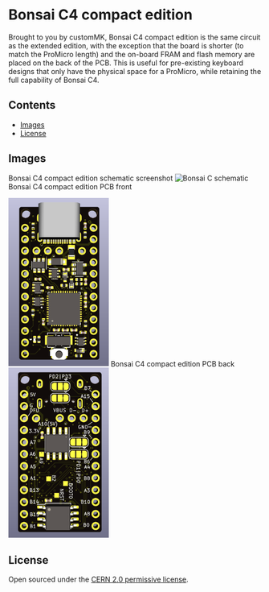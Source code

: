 # Bonsai C4 compact edition

Brought to you by customMK, Bonsai C4 compact edition is the same circuit as the extended edition, with the exception that the board is shorter (to match the ProMicro length) and the on-board FRAM and flash memory are placed on the back of the PCB. This is useful for pre-existing keyboard designs that only have the physical space for a ProMicro, while retaining the full capability of Bonsai C4.

## Contents

- [Images](#images)
- [License](#license)

## Images

Bonsai C4 compact edition schematic screenshot
<img width="890" alt="Bonsai C schematic" src="https://raw.githubusercontent.com/customMK/Bonsai-C/main/C4%20compact/img/Bonsai%20C4%20schematic.png">
Bonsai C4 compact edition PCB front

<img width="200" alt="Bonsai C front" src="https://raw.githubusercontent.com/customMK/Bonsai-C/main/C4%20compact/img/Bonsai%20C4%20compact%20edition%20front.png">
Bonsai C4 compact edition PCB back

<img width="200" alt="Bonsai C back" src="https://raw.githubusercontent.com/customMK/Bonsai-C/main/C4%20compact/img/Bonsai%20C4%20compact%20edition%20back.png">


## License

Open sourced under the [CERN 2.0 permissive license](LICENSE.md).
